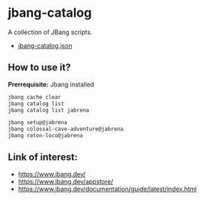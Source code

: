 # jbang-catalog

A collection of JBang scripts.

- [jbang-catalog.json](jbang-catalog.json)

## How to use it?

**Prerrequisite:** Jbang installed

```bash
jbang cache clear
jbang catalog list
jbang catalog list jabrena

jbang setup@jabrena
jbang colossal-cave-adventure@jabrena
jbang raton-loco@jabrena
```

## Link of interest:

- https://www.jbang.dev/
- https://www.jbang.dev/appstore/
- https://www.jbang.dev/documentation/guide/latest/index.html
